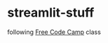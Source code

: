 # streamlit-stuff
following [Free Code Camp](https://www.youtube.com/watch?v=JwSS70SZdyM&amp;ab_channel=freeCodeCamp.org) class
